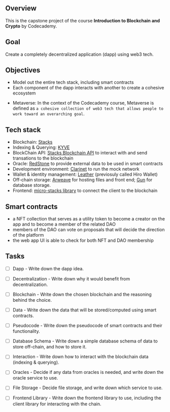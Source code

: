 ## Overview

This is the capstone project of the course **Introduction to Blockchain and Crypto** by Codecademy.

## Goal

Create a completely decentralized application (dapp) using web3 tech.

## Objectives

- Model out the entire tech stack, including smart contracts
- Each component of the dapp interacts with another to create a cohesive ecosystem

* Metaverse: In the context of the Codecademy course, Metaverse is defined as `a cohesive collection of web3 tech that allows people to work toward an overarching goal`.

## Tech stack

- Blockchain: [Stacks](https://www.stacks.co/)
- Indexing & Querying: [KYVE](https://www.kyve.network/)
- BlockChain API: [Stacks Blockchain API](https://docs.stacks.co/docs/stacks-academy/stacks-blockchain-api) to interact with and send transations to the blockchain
- Oracle: [RedStone](https://redstone.finance/) to provide external data to be used in smart contracts
- Development environment: [Clarinet](https://github.com/hirosystems/clarinet) to run the mock network
- Wallet & identity management: [Leather](https://wallet.hiro.so/wallet/install-web) (previosuly called Hiro Wallet)
- Off-chain storage: [Arweave](https://www.arweave.org/) for hosting files and front end; [Gun](https://gun.eco/) for database storage.
- Frontend: [micro-stacks library](https://micro-stacks.dev/) to connect the client to the blockchain

## Smart contracts

- a NFT collection that serves as a utility token to become a creator on the app and to become a member of the related DAO
- members of the DAO can vote on proposals that will decide the direction of the platform
- the web app UI is able to check for both NFT and DAO membership

## Tasks

- [ ] Dapp - Write down the dapp idea.

- [ ] Decentralization - Write down why it would benefit from decentralization.

- [ ] Blockchain - Write down the chosen blockchain and the reasoning behind the choice.

- [ ] Data - Write down the data that will be stored/computed using smart contracts.

- [ ] Pseudocode - Write down the pseudocode of smart contracts and their functionality.

- [ ] Database Schema - Write down a simple database schema of data to store off-chain, and how to store it.

- [ ] Interaction - Write down how to interact with the blockchain data (indexing & querying).

- [ ] Oracles - Decide if any data from oracles is needed, and write down the oracle service to use.

- [ ] File Storage - Decide file storage, and write down which service to use.

- [ ] Frontend Library - Write down the frontend library to use, including the client library for interacting with the chain.
